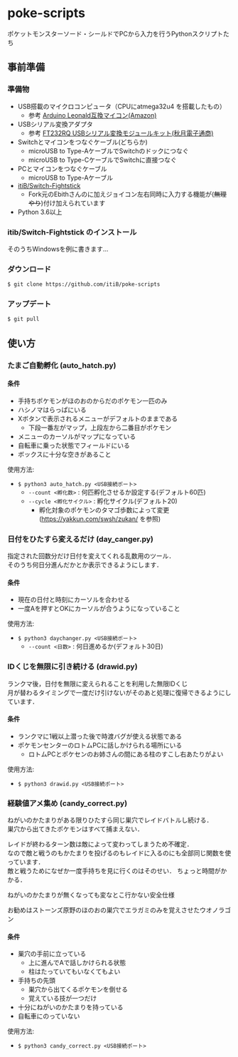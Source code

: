 # poke-scripts

ポケットモンスターソード・シールドでPCから入力を行うPythonスクリプトたち

## 事前準備

### 準備物

- USB搭載のマイクロコンピュータ（CPUにatmega32u4 を搭載したもの）
  - 参考 [Arduino Leonald互換マイコン(Amazon)](https://www.amazon.co.jp/dp/B07NKSMPFK/ref=cm_sw_r_tw_dp_U_x_o2LlEbZMNDEN7)
- USBシリアル変換アダプタ
  - 参考 [FT232RQ USBシリアル変換モジュールキット(秋月電子通商)](http://akizukidenshi.com/catalog/g/gK-09951/)
- Switchとマイコンをつなぐケーブル(どちらか)
  - microUSB to Type-AケーブルでSwitchのドックにつなぐ
  - microUSB to Type-CケーブルでSwitchに直接つなぐ
- PCとマイコンをつなぐケーブル
  - microUSB to Type-Aケーブル
- [itiB/Switch-Fightstick](https://github.com/itiB/Switch-Fightstick)
  - Fork元のEbithさんのに加えジョイコン左右同時に入力する機能が(~~無理やり~~)付け加えられています
- Python 3.6以上

### itib/Switch-Fightstick のインストール

そのうちWindowsを例に書きます...

### ダウンロード

```bash
$ git clone https://github.com/itiB/poke-scripts
```

### アップデート

```bash
$ git pull
```

## 使い方

### たまご自動孵化 (auto_hatch.py)

#### 条件

- 手持ちポケモンがほのおのからだのポケモン一匹のみ
- ハシノマはらっぱにいる
- Xボタンで表示されるメニューがデフォルトのままである
  - 下段一番左がマップ，上段左から二番目がポケモン
- メニューのカーソルがマップになっている
- 自転車に乗った状態でフィールドにいる
- ボックスに十分な空きがあること

使用方法:

- `$ python3 auto_hatch.py <USB接続ポート>`
  - `--count <孵化数>`  : 何匹孵化させるか設定する(デフォルト60匹)
  - `--cycle <孵化サイクル>`    : 孵化サイクル(デフォルト20)
    - 孵化対象のポケモンのタマゴ歩数によって変更 (<https://yakkun.com/swsh/zukan/> を参照)

### 日付をひたすら変えるだけ (day_canger.py)

指定された回数分だけ日付を変えてくれる乱数用のツール．  
そのうち何日分進んだかとか表示できるようにします．

#### 条件

- 現在の日付と時刻にカーソルを合わせる
- 一度Aを押すとOKにカーソルが合うようになっていること

使用方法:

- `$ python3 daychanger.py <USB接続ポート>`
  - `--count <日数>`  : 何日進めるか(デフォルト30日)

### IDくじを無限に引き続ける (drawid.py)

ランクマ後，日付を無限に変えられることを利用した無限IDくじ  
月が替わるタイミングで一度だけ引けないがそのあと処理に復帰できるようにしています．

#### 条件

- ランクマに1戦以上潜った後で時渡バグが使える状態である
- ポケモンセンターのロトムPCに話しかけられる場所にいる
  - ロトムPCとポケセンのお姉さんの間にある柱のすこし右あたりがよい

使用方法:

- `$ python3 drawid.py <USB接続ポート>`

### 経験値アメ集め (candy_correct.py)

ねがいのかたまりがある限りひたすら同じ巣穴でレイドバトルし続ける．  
巣穴から出てきたポケモンはすべて捕まえない．

レイドが終わるターン数は敵によって変わってしまうため不確定．  
なので敵と戦うのもかたまりを投げるのもレイドに入るのにも全部同じ関数を使っています．  
敵と戦うためになぜか一度手持ちを見に行くのはそのせい．
ちょっと時間がかかる．

ねがいのかたまりが無くなっても変なとこ行かない安全仕様

お勧めはストーンズ原野のほのおの巣穴でエラガミのみを覚えさせたウオノラゴン

#### 条件

- 巣穴の手前に立っている
  - 上に進んでAで話しかけられる状態
  - 柱はたっていてもいなくてもよい
- 手持ちの先頭
  - 巣穴から出てくるポケモンを倒せる
  - 覚えている技が一つだけ
- 十分にねがいのかたまりを持っている
- 自転車にのっていない

使用方法:

- `$ python3 candy_correct.py <USB接続ポート>`
